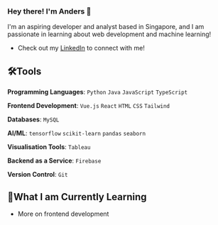 ### Hey there! I'm Anders 👋

I'm an aspiring developer and analyst based in Singapore, and I am passionate in learning about web development and machine learning!

- Check out my [LinkedIn](https://www.linkedin.com/in/andersooi/) to connect with me!

## 🛠️Tools 
**Programming Languages**: `Python` `Java` `JavaScript` `TypeScript`

**Frontend Development**: `Vue.js` `React` `HTML` `CSS` `Tailwind`

**Databases**: `MySQL`

**AI/ML**: `tensorflow` `scikit-learn` `pandas` `seaborn`

**Visualisation Tools**: `Tableau`

**Backend as a Service**: `Firebase`

**Version Control**: `Git`

## 🧠What I am Currently Learning 
- More on frontend development
